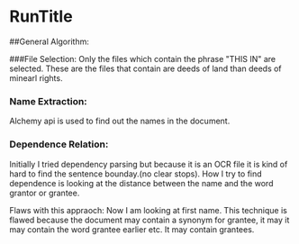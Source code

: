 # RunTitle

##General Algorithm:

###File Selection:
Only the files which contain the phrase "THIS IN" are selected.
These are the files that contain are deeds of land than deeds of minearl rights.

### Name Extraction:
Alchemy api is used to find out the names in the document. 

### Dependence Relation:
Initially I tried dependency parsing but because it is an OCR file it is kind of hard to find the sentence bounday.(no 
clear stops). How I try to find dependence is looking at the distance between the name and the word grantor or grantee.

Flaws with this appraoch:
Now I am looking at first name. This technique is flawed because the document may contain a synonym for grantee, it may 
it may contain the word grantee earlier etc. It may contain grantees. 



